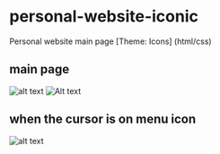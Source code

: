 # personal-website-iconic
Personal website main page [Theme: Icons] (html/css) 

## main page
![alt text](https://raw.githubusercontent.com/doguma/personal-website-iconic/master/path/to/iconic_main.png)
![Alt text](relative/path/to/iconic_main.png?raw=true "Title")


## when the cursor is on menu icon
![alt text](https://raw.githubusercontent.com/doguma/personal-website-iconic/master/path/to/iconic_cursorOnMenu.png)
